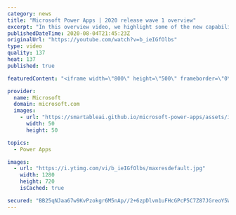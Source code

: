```yaml
---
category: news
title: "Microsoft Power Apps | 2020 release wave 1 overview"
excerpt: "In this overview video, we highlight some of the new capabilities included in the latest update to Microsoft Power Apps.      Here are the capabilities covered:     UI enhancements       • Save is always visible       • Chart formatting  Grid user experience enhancements       • Conditional search  "
publishedDateTime: 2020-08-04T21:45:23Z
originalUrl: "https://youtube.com/watch?v=b_ieIGfOlbs"
type: video
quality: 137
heat: 137
published: true

featuredContent: "<iframe width=\"800\" height=\"500\" frameborder=\"0\" src=\"https://www.youtube.com/embed/b_ieIGfOlbs\" allow=\"accelerometer; autoplay; encrypted-media; gyroscope; picture-in-picture\" allowfullscreen></iframe>"

provider:
  name: Microsoft
  domain: microsoft.com
  images:
    - url: "https://smartableai.github.io/microsoft-power-apps/assets/images/organizations/microsoft.com-50x50.jpg"
      width: 50
      height: 50

topics:
  - Power Apps

images:
  - url: "https://i.ytimg.com/vi/b_ieIGfOlbs/maxresdefault.jpg"
    width: 1280
    height: 720
    isCached: true

secured: "BB25qNJaa67w9KvPzokgr6M5nAp//2+6zpDlvm1uFHcGPcP5C7Z87JGreoY5WJa1V2BMLJCP1+6w67r0VpAlfMjvjGKTxy0beH0US/OV9yHwsC2BetCVXNObDk8sVMRf4cgif7eg28TBPzt4tBHfv+bm7YJ4dojs9Y/p7t9qyhB2YjFzApaMPuwGJl6Dn/iEFMO39armQg+n/L+GMY9jmS9mxd0djvwHCGjZrioVMRFYFY1NhyztXZHOskQelA4v57b03D2rMj+JwoK7RbRUmnXaLlqfH2PU4bVkpu+zbNbcy0hXcWIACvNTenSkFjerGfWjvqSoyHOT6rVknTz2CiM9UMEx2Y2fQiVzs80be9BsZQbx4tz6hzXbuvEwyIzOn+oAPiOc+sNAhwgHFY8clsyHGqj1g0xm3FKmVjyrZLdgcJfy99JR1JIm+NLic+Ap;6aOvwboB7S4V9/Rh1m4Sew=="
---
```


